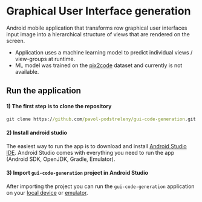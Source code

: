 # Graphical User Interface generation 
Android mobile application that transforms row graphical user interfaces input image into a hierarchical structure of views that are rendered on the screen. 
- Application uses a machine learning model to predict individual views / view-groups at runtime. 
- ML model was trained on the [pix2code](https://github.com/tonybeltramelli/pix2code) dataset and currently is not available.

## Run the application
#### 1) The first step is to clone the repository
```cmd
git clone https://github.com/pavol-podstreleny/gui-code-generation.git
```

#### 2) Install android studio
The easiest way to run the app is to download and install [Android Studio IDE](https://developer.android.com/studio). Android Studio comes with everything you need to run the app (Android SDK, OpenJDK, Gradle, Emulator).

#### 3) Import `gui-code-generation` project in Android Studio
After importing the project you can run the `gui-code-generation` application on your [local device](https://developer.android.com/training/basics/firstapp/running-app) or [emulator](https://developer.android.com/training/basics/firstapp/running-app).
